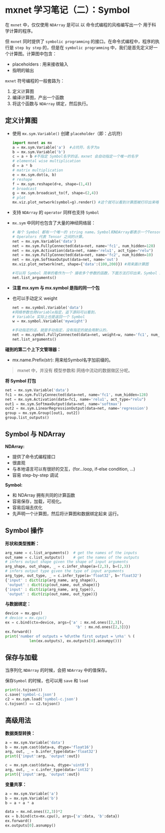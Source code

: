 # mxnet 学习笔记（二）：Symbol

在 `mxnet` 中，仅仅使用 `NDArray` 是可以 以 命令式编程的风格编写出一个 用于科学计算的程序。

但 `mxnet` 同时提供了 `symbolic programming` 的接口。在命令式编程中，程序的执行是 `step by step` 的，但是在 `symbolic programming` 中，我们是首先定义好一个计算图。计算图中包含：

* placeholders : 用来接收输入
* 指明的输出



`mxnet` 符号编程的一般套路为：

1. 定义计算图
2. 编译计算图，产出一个函数
3. 将这个函数与 `NDArray` 绑定，然后执行。



## 定义计算图

* 使用 `mx.sym.Variable()` 创建 `placeholder`（即：占坑符）

  ```python
  import mxnet as mx
  a = mx.sym.Variable('a')  #占坑符，名字为a
  b = mx.sym.Variable('b')
  c = a + b #不指定 Symbol名字的话，mxnet 会自动指定一个唯一的名字
  # elemental wise multiplication
  d = a * b
  # matrix multiplication
  e = mx.sym.dot(a, b)
  # reshape
  f = mx.sym.reshape(d+e, shape=(1,4))
  # broadcast
  g = mx.sym.broadcast_to(f, shape=(2,4))
  # plot
  mx.viz.plot_network(symbol=g).render() #这个就可以看到计算图被打印出来咯
  ```

* 支持 `NDArray` 的 `operator` 同样也支持 `Symbol`

* `mx.sym` 中同时也包含了大量的神经网络层：

  ```python
  # 每个 Symbol 都有一个唯一的 string name。Symbol和NDArray都表示一个Tensor
  # Operators 代表 Tensor 之间的计算。
  net = mx.sym.Variable('data')
  net = mx.sym.FullyConnected(data=net, name='fc1', num_hidden=128)
  net = mx.sym.Activation(data=net, name='relu1', act_type="relu")
  net = mx.sym.FullyConnected(data=net, name='fc2', num_hidden=10)
  net = mx.sym.SoftmaxOutput(data=net, name='out')
  mx.viz.plot_network(net, shape={'data':(100,200)}) #用来画计算图

  #可以将 Symbol 简单的看作为一个 接收多个参数的函数，下面方法打印出来，Symbol 的参数
  net.list_arguments() 
  ```

* **注意 mx.sym 与 mx.symbol 是指的同一个包**

* 也可以手动定义 weight

  ```python
  net = mx.symbol.Variable('data')
  #网络参数也用Variable指定，追下源码可以看到，
  # Variable 实际上也是返回一个 Symbol
  w = mx.symbol.Variable('myweight') 

  #手动指定的话，就是手动指定，没有指定的就会用默认的，
  net = mx.symbol.FullyConnected(data=net, weight=w, name='fc1', num_hidden=128)
  net.list_arguments()
  ```



**碰到的第二个上下文管理器：**

* mx.name.Prefix(str): 用来给Symbol名字加前缀的。



> mxnet 中，并没有 模型参数和 网络中流动的数据做区分呢。



**将 Symbol 打包**

```python
net = mx.sym.Variable('data')
fc1 = mx.sym.FullyConnected(data=net, name='fc1', num_hidden=128)
net = mx.sym.Activation(data=fc1, name='relu1', act_type="relu")
out1 = mx.sym.SoftmaxOutput(data=net, name='softmax')
out2 = mx.sym.LinearRegressionOutput(data=net, name='regression')
group = mx.sym.Group([out1, out2])
group.list_outputs()
```



## Symbol 与 NDArray

**NDArray:**

* 提供了命令式编程接口
* 很直观
* 与本地语言可以有很好的交互，(for...loop, if-else condition, ...)
* 容易 step-by-step 调试

**Symbol:**

* 和 NDArray 拥有共同的计算函数
* 容易保存，加载，可视化。
* 容易后端去优化
* 先声明一个计算图，然后将计算图和数据绑定起来 运行。



## Symbol 操作

**形状和类型推断：**

```python
arg_name = c.list_arguments()  # get the names of the inputs
out_name = c.list_outputs()    # get the names of the outputs
# infers output shape given the shape of input arguments
arg_shape, out_shape, _ = c.infer_shape(a=(2,3), b=(2,3))
# infers output type given the type of input arguments
arg_type, out_type, _ = c.infer_type(a='float32', b='float32')
{'input' : dict(zip(arg_name, arg_shape)),
 'output' : dict(zip(out_name, out_shape))}
{'input' : dict(zip(arg_name, arg_type)),
 'output' : dict(zip(out_name, out_type))}
```



**与数据绑定：**

```python
device = mx.gpu()
# device = mx.cpu()
ex = c.bind(ctx=device, args={'a' : mx.nd.ones([2,3]),
                                'b' : mx.nd.ones([2,3])})
ex.forward()
print('number of outputs = %d\nthe first output = \n%s' % (
           len(ex.outputs), ex.outputs[0].asnumpy()))
```



## 保存与加载

当序列化 `NDArray` 的时候，会把 `NDArray` 中的值保存。

保存`Symbol` 的时候，也可以用 `save` 和 `load`

```python
print(c.tojson())
c.save('symbol-c.json')
c2 = mx.sym.load('symbol-c.json')
c.tojson() == c2.tojson()
```



## 高级用法

**数据类型转换：**

```python
a = mx.sym.Variable('data')
b = mx.sym.cast(data=a, dtype='float16')
arg, out, _ = b.infer_type(data='float32')
print({'input':arg, 'output':out})

c = mx.sym.cast(data=a, dtype='uint8')
arg, out, _ = c.infer_type(data='int32')
print({'input':arg, 'output':out})
```



**变量共享：**

```python
a = mx.sym.Variable('a')
b = mx.sym.Variable('b')
b = a + a * a

data = mx.nd.ones((2,3))*2
ex = b.bind(ctx=mx.cpu(), args={'a':data, 'b':data})
ex.forward()
ex.outputs[0].asnumpy()
```


